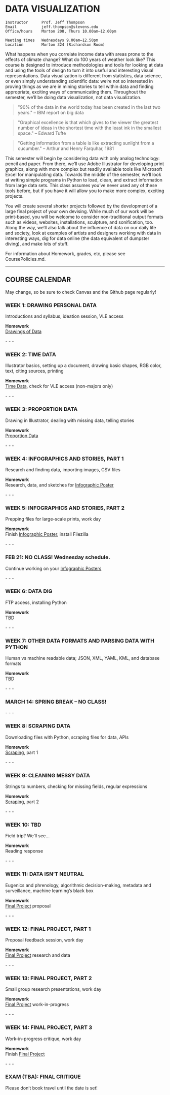 DATA VISUALIZATION
====

    Instructor      Prof. Jeff Thompson
    Email           jeff.thompson@stevens.edu
    Office/hours    Morton 208, Thurs 10.00am–12.00pm

    Meeting times   Wednesdays 9.00am–12.50pm
    Location        Morton 324 (Richardson Room)

What happens when you correlate income data with areas prone to the effects of climate change?  What do 100 years of weather look like?  This course is designed to introduce methodologies and tools for looking at data and using the tools of design to turn it into useful and interesting visual representations. Data visualization is different from statistics, data science, or even simply understanding scientific data: we’re not so interested in proving things as we are in mining stories to tell within data and finding appropriate, exciting ways of communicating them. Throughout the semester, we’ll be doing data visualization, not data visualization.

>"90% of the data in the world today has been created in the last two years." – IBM report on big data

>"Graphical excellence is that which gives to the viewer the greatest number of ideas in the shortest time with the least ink in the smallest space." – Edward Tufte

>"Getting information from a table is like extracting sunlight from a cucumber." – Arthur and Henry Farquhar, 1981

This semester will begin by considering data with only analog technology: pencil and paper. From there, we’ll use Adobe Illustrator for developing print graphics, along with more complex but readily available tools like Microsoft Excel for manipulating data. Towards the middle of the semester, we’ll look at writing simple programs in Python to load, clean, and extract information from large data sets. This class assumes you’ve never used any of these tools before, but if you have it will allow you to make more complex, exciting projects.

You will create several shorter projects followed by the development of a large final project of your own devising. While much of our work will be print-based, you will be welcome to consider non-traditional output formats such as videos, websites, installations, sculpture, and sonification, too. Along the way, we’ll also talk about the influence of data on our daily life and society, look at examples of artists and designers working with data in interesting ways, dig for data online (the data equivalent of dumpster diving), and make lots of stuff.

For information about 
Homework, grades, etc, please see CoursePolicies.md.

---

## COURSE CALENDAR  
May change, so be sure to check Canvas and the Github page regularly!

### WEEK 1: DRAWING PERSONAL DATA
Introductions and syllabus, ideation session, VLE access

**Homework**  
[Drawings of Data]()

\- \- \-

### WEEK 2: TIME DATA  
Illustrator basics, setting up a document, drawing basic shapes, RGB color, text, citing sources, printing

**Homework**  
[Time Data](), check for VLE access (non-majors only)

\- \- \-

### WEEK 3: PROPORTION DATA  
Drawing in Illustrator, dealing with missing data, telling stories

**Homework**  
[Proportion Data]()

\- \- \-

### WEEK 4: INFOGRAPHICS AND STORIES, PART 1  
Research and finding data, importing images, CSV files

**Homework**  
Research, data, and sketches for [Infographic Poster]()

\- \- \-

### WEEK 5: INFOGRAPHICS AND STORIES, PART 2  
Prepping files for large-scale prints, work day

**Homework**  
Finish [Infographic Poster](), install Filezilla

\- \- \-

### FEB 21: NO CLASS! Wednesday schedule.
Continue working on your [Infographic Posters]()

\- \- \-

### WEEK 6: DATA DIG  
FTP access, installing Python 

**Homework**  
TBD

\- \- \-

### WEEK 7: OTHER DATA FORMATS AND PARSING DATA WITH PYTHON  
Human vs machine readable data; JSON, XML, YAML, KML, and database formats

**Homework**  
TBD

\- \- \-

### MARCH 14: SPRING BREAK – NO CLASS!

\- \- \- 

### WEEK 8: SCRAPING DATA  
Downloading files with Python, scraping files for data, APIs

**Homework**  
[Scraping](), part 1

\- \- \-

### WEEK 9: CLEANING MESSY DATA  
Strings to numbers, checking for missing fields, regular expressions 

**Homework**  
[Scraping](), part 2

\- \- \-

### WEEK 10: TBD  
Field trip? We’ll see…

**Homework**  
Reading response

\- \- \-

### WEEK 11: DATA ISN’T NEUTRAL  
Eugenics and phrenology, algorithmic decision-making, metadata and surveillance, machine learning’s black box

**Homework**  
[Final Project]() proposal

\- \- \-

### WEEK 12: FINAL PROJECT, PART 1  
Proposal feedback session, work day

**Homework**  
[Final Project]() research and data

\- \- \-

### WEEK 13: FINAL PROJECT, PART 2  
Small group research presentations, work day

**Homework**  
[Final Project]() work-in-progress

\- \- \-

### WEEK 14: FINAL PROJECT, PART 3  
Work-in-progress critique, work day

**Homework**  
Finish [Final Project]()

\- \- \-

### EXAM (TBA): FINAL CRITIQUE  
Please don’t book travel until the date is set!

